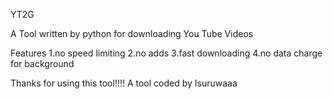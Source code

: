 YT2G

A Tool written by python for downloading You Tube Videos


Features
 1.no speed limiting
 2.no adds
 3.fast downloading
 4.no data charge for background
 
 
 Thanks for using this tool!!!!
 A tool coded by Isuruwaaa
